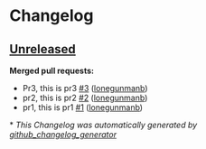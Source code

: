 # Changelog

## [Unreleased](https://github.com/lonegunmanb/auto-tag-test/tree/HEAD)

**Merged pull requests:**

- Pr3, this is pr3 [\#3](https://github.com/lonegunmanb/auto-tag-test/pull/3) ([lonegunmanb](https://github.com/lonegunmanb))
- pr2, this is pr2 [\#2](https://github.com/lonegunmanb/auto-tag-test/pull/2) ([lonegunmanb](https://github.com/lonegunmanb))
- pr1, this is pr1 [\#1](https://github.com/lonegunmanb/auto-tag-test/pull/1) ([lonegunmanb](https://github.com/lonegunmanb))



\* *This Changelog was automatically generated by [github_changelog_generator](https://github.com/github-changelog-generator/github-changelog-generator)*
